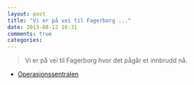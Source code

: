 ```yaml
---
layout: post
title: "Vi er på vei til Fagerborg ..."
date: 2013-08-12 16:31
comments: true
categories: 
---
```


> Vi er på vei til Fagerborg hvor det pågår et innbrudd nå.
- [Operasjonssentralen](https://www.twitter.com/oslopolitiops/status/367065886370177024?p=v)
